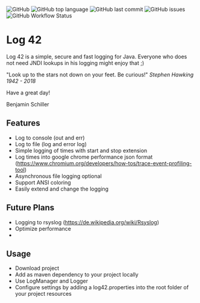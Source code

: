 ![GitHub](https://img.shields.io/github/license/studio42gmbh/log42)
![GitHub top language](https://img.shields.io/github/languages/top/studio42gmbh/log42)
![GitHub last commit](https://img.shields.io/github/last-commit/studio42gmbh/log42)
![GitHub issues](https://img.shields.io/github/issues/studio42gmbh/log42)
![GitHub Workflow Status](https://img.shields.io/github/workflow/status/studio42gmbh/log42/Java%20CI%20with%20Maven)

# Log 42

Log 42 is a simple, secure and fast logging for Java. Everyone who does not need JNDI lookups in his logging might enjoy that ;)

"Look up to the stars not down on your feet. Be curious!" _Stephen Hawking 1942 - 2018_

Have a great day!

Benjamin Schiller

## Features

* Log to console (out and err)
* Log to file (log and error log)
* Simple logging of times with start and stop extension
* Log times into google chrome performance json format (https://www.chromium.org/developers/how-tos/trace-event-profiling-tool)
* Asynchronous file logging optional
* Support ANSI coloring
* Easily extend and change the logging

## Future Plans

* Logging to rsyslog (https://de.wikipedia.org/wiki/Rsyslog)
* Optimize performance
* 

## Usage

* Download project
* Add as maven dependency to your project locally
* Use LogManager and Logger
* Configure settings by adding a log42.properties into the root folder of your project resources
